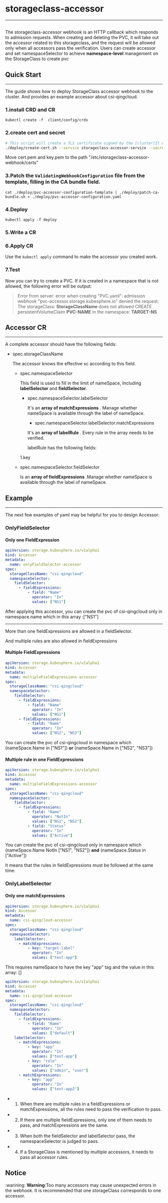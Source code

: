 # storageclass-accessor
***
## 
The storageclass-accessor webhook is an HTTP callback which responds to admission requests.
When creating and deleting the PVC, it will take out the accessor related to this storageclass, and the request will be allowed only when all accessors pass the verification.
Users can create accessor and set namespaceSelector to achieve **namespace-level** management on the StorageClass to create pvc

## Quick Start
***
The guide shows how to deploy StorageClass accessor webhook to the cluster. And provides an example accessor about csi-qingcloud.
### 1.install CRD and CR
```shell
kubectl create -f  client/config/crds
```

### 2.create cert and secret
```bash
# This script will create a TLS certificate signed by the [cluster]It will place the public and private key into a secret on the cluster.
./deploy/create-cert.sh --service storageclass-accessor-service --secret accessor-validation-secret --namespace default # Make sure to use a different namespace
```
Move cert.pem and key.pem to the path "/etc/storageclass-accessor-webhook/certs"


### 3.Patch the `ValidatingWebhookConfiguration` file from the template, filling in the CA bundle field.
```shell
cat ./deploy/pvc-accessor-configuration-template | ./deploy/patch-ca-bundle.sh > ./deploy/pvc-accessor-configuration.yaml
```

### 4.Deploy 
```shell
kubectl apply -f deploy
```

### 5.Write a CR


### 6.Apply CR
Use the `kubectl apply` command to make the accessor you created work.

### 7.Test
Now you can try to create a PVC. If it is created in a namespace that is not allowed, the following error will be output:

> Error from server: error when creating "PVC.yaml": admission webhook "pvc-accessor.storage.kubesphere.io" denied the request: The storageClass: **StorageClassName** does not allowed CREATE persistentVolumeClaim **PVC-NAME** in the namespace: **TARGET-NS**

## Accessor CR
***
A complete accessor should have the following fields:
 - spec.storageClassName

   The accessor knows the effective sc according to this field.
   - spec.namespaceSelector

     This field is used to fill in the limit of nameSpace, Including **labelSelector** and **fieldSelector**.
     - spec.namespaceSelector.labelSelector

       It's an **array of matchExpressions** . Manage whether nameSpace is available through the label of nameSpace.
          - spec.namespaceSelector.labelSelector.matchExpressions
     
          It's an **array of labelRule** . Every rule in the array needs to be verified.

          labelRule has the following fields:
     
     1.key
     
   
   - spec.namespaceSelector.fieldSelector

     Is an **array of fieldExpressions** .Manage whether nameSpace is available through the label of nameSpace.
   


## Example
***
The next few examples of yaml may be helpful for you to design Accessor:
### OnlyFieldSelector

#### Only one FieldExpression
```yaml
apiVersion: storage.kubesphere.io/v1alpha1
kind: Accessor
metadata:
  name: onlyFieldSelector-accessor
spec:
  storageClassName: "csi-qingcloud"
  namespaceSelector:
    fieldSelector:
      - fieldExpressions:
          - field: "Name"
            operator: "In"
            values: ["NS1"]
```
After applying this accessor, you can create the pvc of csi-qingcloud only in namespace.name which in this array :["NS1"]

***
More than one fieldExpressions are allowed in a fieldSelector.

And multiple rules are also allowed in fieldExpressions

#### Multiple FieldExpressions
```yaml
apiVersion: storage.kubesphere.io/v1alpha1
kind: Accessor
metadata:
  name: multipleFieldExpressions-accessor
spec:
  storageClassName: "csi-qingcloud"
  namespaceSelector:
    fieldSelector:
      - fieldExpressions:
          - field: "Name"
            operator: "In"
            values: ["NS1"]
      - fieldExpressions:
          - field: "Name"
            operator: "In"
            values: ["NS2", "NS3"]
```
You can create the pvc of csi-qingcloud in namespace which (nameSpace.Name in ["NS1"]) **or** (nameSpace.Name in ["NS2", "NS3"])

#### Multiple rule in one FieldExpressions
```yaml
apiVersion: storage.kubesphere.io/v1alpha1
kind: Accessor
metadata:
  name: multipleFieldExpressions-accessor
spec:
  storageClassName: "csi-qingcloud"
  namespaceSelector:
    fieldSelector:
      - fieldExpressions:
          - field: "Name"
            operator: "NotIn"
            values: ["NS1", "NS2"]
          - field: "Status"
            operator: "In"
            values: ["Active"]
```
You can create the pvc of csi-qingcloud only in namespace which (nameSpace.Name NotIn ["NS1", "NS2"]) **and** (nameSpace.Status in ["Active"])

It means that the rules in fieldExpressions must be followed at the same time.

### OnlyLabelSelector

####  Only one matchExpressions
```yaml
apiVersion: storage.kubesphere.io/v1alpha1
kind: Accessor
metadata:
  name: csi-qingcloud-accessor
spec:
  storageClassName: "csi-qingcloud"
  namespaceSelector:
    labelSelector:
      - matchExpressions:
          - key: "target-label"
            operator: "In"
            values: ["test-app"]
```
This requires nameSpace to have the key "app" tag and the value in this array: []

```yaml
apiVersion: storage.kubesphere.io/v1alpha1
kind: Accessor
metadata:
  name: csi-qingcloud-accessor
spec:
  storageClassName: "csi-qingcloud"
  namespaceSelector:
    fieldSelector:
      - fieldExpressions:
          - field: "Name"
            operator: "In"
            values: ["default"]
    labelSelector:
      - matchExpressions:
          - key: "app"
            operator: "In"
            values: ["test-app"]
          - key: "role"
            operator: "In"
            values: ["admin", "user"]
      - matchExpressions:
          - key: "app"
            operator: "In"
            values: ["test-app2"]
```

- 1. When there are multiple rules in a fieldExpressions or matchExpressions, all the rules need to pass the verification to pass.
- 2. If there are multiple fieldExpressions, only one of them needs to pass, and matchExpressions are the same.
- 3. When both the fieldSelector and labelSelector pass, the namespaceSelector is judged to pass.
- 4. If a StorageClass is mentioned by multiple accessors, it needs to pass all accessor rules.

## Notice
:warining: **Warning**:Too many accessors may cause unexpected errors in the webhook. It is recommended that one storageClass corresponds to one accessor.